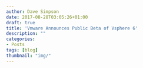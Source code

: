 ```yaml
---
author: Dave Simpson
date: 2017-08-28T03:05:26+01:00
draft: true
title: 'Vmware Announces Public Beta of Vsphere 6'
description: ""
categories:
- Posts
tags: [blog]
thumbnail: "img/"
---
```


